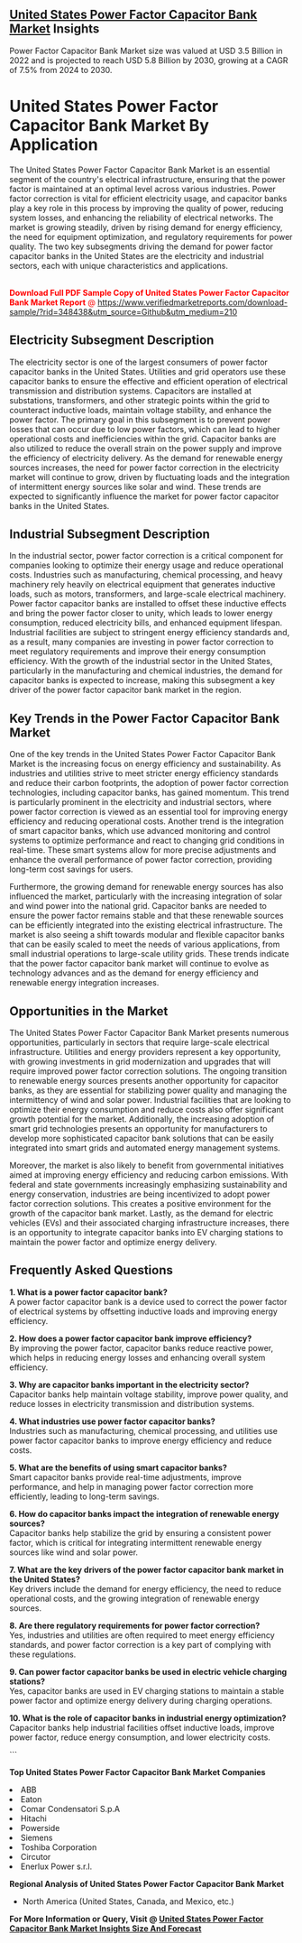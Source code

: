 <h2><a href="https://www.verifiedmarketreports.com/download-sample/?rid=348438&amp;utm_source=Github&amp;utm_medium=210" target="_blank">United States Power Factor Capacitor Bank Market</a> Insights</h2><p>Power Factor Capacitor Bank Market size was valued at USD 3.5 Billion in 2022 and is projected to reach USD 5.8 Billion by 2030, growing at a CAGR of 7.5% from 2024 to 2030.</p><p><h1>United States Power Factor Capacitor Bank Market By Application</h1><p>The United States Power Factor Capacitor Bank Market is an essential segment of the country's electrical infrastructure, ensuring that the power factor is maintained at an optimal level across various industries. Power factor correction is vital for efficient electricity usage, and capacitor banks play a key role in this process by improving the quality of power, reducing system losses, and enhancing the reliability of electrical networks. The market is growing steadily, driven by rising demand for energy efficiency, the need for equipment optimization, and regulatory requirements for power quality. The two key subsegments driving the demand for power factor capacitor banks in the United States are the electricity and industrial sectors, each with unique characteristics and applications. <br><br> <p><span class=""><span style="color: #ff0000;"><strong>Download Full PDF Sample Copy of United States Power Factor Capacitor Bank Market Report</strong> @ </span><a href="https://www.verifiedmarketreports.com/download-sample/?rid=348438&amp;utm_source=Github&amp;utm_medium=210" target="_blank">https://www.verifiedmarketreports.com/download-sample/?rid=348438&amp;utm_source=Github&amp;utm_medium=210</a></span></p> </p><h2>Electricity Subsegment Description</h2><p>The electricity sector is one of the largest consumers of power factor capacitor banks in the United States. Utilities and grid operators use these capacitor banks to ensure the effective and efficient operation of electrical transmission and distribution systems. Capacitors are installed at substations, transformers, and other strategic points within the grid to counteract inductive loads, maintain voltage stability, and enhance the power factor. The primary goal in this subsegment is to prevent power losses that can occur due to low power factors, which can lead to higher operational costs and inefficiencies within the grid. Capacitor banks are also utilized to reduce the overall strain on the power supply and improve the efficiency of electricity delivery. As the demand for renewable energy sources increases, the need for power factor correction in the electricity market will continue to grow, driven by fluctuating loads and the integration of intermittent energy sources like solar and wind. These trends are expected to significantly influence the market for power factor capacitor banks in the United States.</p><h2>Industrial Subsegment Description</h2><p>In the industrial sector, power factor correction is a critical component for companies looking to optimize their energy usage and reduce operational costs. Industries such as manufacturing, chemical processing, and heavy machinery rely heavily on electrical equipment that generates inductive loads, such as motors, transformers, and large-scale electrical machinery. Power factor capacitor banks are installed to offset these inductive effects and bring the power factor closer to unity, which leads to lower energy consumption, reduced electricity bills, and enhanced equipment lifespan. Industrial facilities are subject to stringent energy efficiency standards and, as a result, many companies are investing in power factor correction to meet regulatory requirements and improve their energy consumption efficiency. With the growth of the industrial sector in the United States, particularly in the manufacturing and chemical industries, the demand for capacitor banks is expected to increase, making this subsegment a key driver of the power factor capacitor bank market in the region.</p><h2>Key Trends in the Power Factor Capacitor Bank Market</h2><p>One of the key trends in the United States Power Factor Capacitor Bank Market is the increasing focus on energy efficiency and sustainability. As industries and utilities strive to meet stricter energy efficiency standards and reduce their carbon footprints, the adoption of power factor correction technologies, including capacitor banks, has gained momentum. This trend is particularly prominent in the electricity and industrial sectors, where power factor correction is viewed as an essential tool for improving energy efficiency and reducing operational costs. Another trend is the integration of smart capacitor banks, which use advanced monitoring and control systems to optimize performance and react to changing grid conditions in real-time. These smart systems allow for more precise adjustments and enhance the overall performance of power factor correction, providing long-term cost savings for users.</p><p>Furthermore, the growing demand for renewable energy sources has also influenced the market, particularly with the increasing integration of solar and wind power into the national grid. Capacitor banks are needed to ensure the power factor remains stable and that these renewable sources can be efficiently integrated into the existing electrical infrastructure. The market is also seeing a shift towards modular and flexible capacitor banks that can be easily scaled to meet the needs of various applications, from small industrial operations to large-scale utility grids. These trends indicate that the power factor capacitor bank market will continue to evolve as technology advances and as the demand for energy efficiency and renewable energy integration increases.</p><h2>Opportunities in the Market</h2><p>The United States Power Factor Capacitor Bank Market presents numerous opportunities, particularly in sectors that require large-scale electrical infrastructure. Utilities and energy providers represent a key opportunity, with growing investments in grid modernization and upgrades that will require improved power factor correction solutions. The ongoing transition to renewable energy sources presents another opportunity for capacitor banks, as they are essential for stabilizing power quality and managing the intermittency of wind and solar power. Industrial facilities that are looking to optimize their energy consumption and reduce costs also offer significant growth potential for the market. Additionally, the increasing adoption of smart grid technologies presents an opportunity for manufacturers to develop more sophisticated capacitor bank solutions that can be easily integrated into smart grids and automated energy management systems.</p><p>Moreover, the market is also likely to benefit from governmental initiatives aimed at improving energy efficiency and reducing carbon emissions. With federal and state governments increasingly emphasizing sustainability and energy conservation, industries are being incentivized to adopt power factor correction solutions. This creates a positive environment for the growth of the capacitor bank market. Lastly, as the demand for electric vehicles (EVs) and their associated charging infrastructure increases, there is an opportunity to integrate capacitor banks into EV charging stations to maintain the power factor and optimize energy delivery.</p><h2>Frequently Asked Questions</h2><p><strong>1. What is a power factor capacitor bank?</strong><br>A power factor capacitor bank is a device used to correct the power factor of electrical systems by offsetting inductive loads and improving energy efficiency.</p><p><strong>2. How does a power factor capacitor bank improve efficiency?</strong><br>By improving the power factor, capacitor banks reduce reactive power, which helps in reducing energy losses and enhancing overall system efficiency.</p><p><strong>3. Why are capacitor banks important in the electricity sector?</strong><br>Capacitor banks help maintain voltage stability, improve power quality, and reduce losses in electricity transmission and distribution systems.</p><p><strong>4. What industries use power factor capacitor banks?</strong><br>Industries such as manufacturing, chemical processing, and utilities use power factor capacitor banks to improve energy efficiency and reduce costs.</p><p><strong>5. What are the benefits of using smart capacitor banks?</strong><br>Smart capacitor banks provide real-time adjustments, improve performance, and help in managing power factor correction more efficiently, leading to long-term savings.</p><p><strong>6. How do capacitor banks impact the integration of renewable energy sources?</strong><br>Capacitor banks help stabilize the grid by ensuring a consistent power factor, which is critical for integrating intermittent renewable energy sources like wind and solar power.</p><p><strong>7. What are the key drivers of the power factor capacitor bank market in the United States?</strong><br>Key drivers include the demand for energy efficiency, the need to reduce operational costs, and the growing integration of renewable energy sources.</p><p><strong>8. Are there regulatory requirements for power factor correction?</strong><br>Yes, industries and utilities are often required to meet energy efficiency standards, and power factor correction is a key part of complying with these regulations.</p><p><strong>9. Can power factor capacitor banks be used in electric vehicle charging stations?</strong><br>Yes, capacitor banks are used in EV charging stations to maintain a stable power factor and optimize energy delivery during charging operations.</p><p><strong>10. What is the role of capacitor banks in industrial energy optimization?</strong><br>Capacitor banks help industrial facilities offset inductive loads, improve power factor, reduce energy consumption, and lower electricity costs.</p>```</p><p><strong>Top United States Power Factor Capacitor Bank Market Companies</strong></p><div data-test-id=""><p><li>ABB</li><li> Eaton</li><li> Comar Condensatori S.p.A</li><li> Hitachi</li><li> Powerside</li><li> Siemens</li><li> Toshiba Corporation</li><li> Circutor</li><li> Enerlux Power s.r.l.</li></p><div><strong>Regional Analysis of&nbsp;United States Power Factor Capacitor Bank Market</strong></div><ul><li dir="ltr"><p dir="ltr">North America&nbsp;(United States, Canada, and Mexico, etc.)</p></li></ul><p><strong>For More Information or Query, Visit @&nbsp;</strong><strong><a href="https://www.verifiedmarketreports.com/product/power-factor-capacitor-bank-market/?utm_source=Github&amp;utm_medium=210" target="_blank">United States Power Factor Capacitor Bank Market Insights Size And Forecast</a></strong></p></div>

